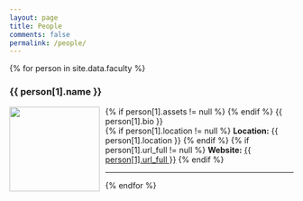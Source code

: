 ```yaml
---
layout: page
title: People
comments: false
permalink: /people/
---
```


<head>
<style> 
img {
}
  .left {
    float: left;
    padding: 0 10px 0 0;}
  }
</style>
</head>

<div id="people">
  <div id="faculty">
  {% for person in site.data.faculty %}
  <h3 id="{{ username }}">{{ person[1].name }}</h3>
    <p align="left">
    {% if person[1].assets != null %}
      <img src="{{ person[1].assets | absolute_url }}" width="160" height="150" class="left" />
    {% endif %}
    {{ person[1].bio }}<br />
    {% if person[1].location != null %}
      <strong>Location:</strong> {{ person[1].location }}
    {% endif %}
    {% if person[1].url_full != null %}
      <strong>Website:</strong> <a href="{{ person[1].url_full }}">{{ person[1].url_full }}</a>
    {% endif %}
    </p>
  <hr>
  {% endfor %}
  </div>
</div>

